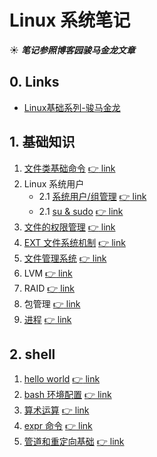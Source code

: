 # Linux 系统笔记
☀ ***笔记参照博客园骏马金龙文章***

## 0. Links
- [Linux基础系列-骏马金龙](http://www.cnblogs.com/f-ck-need-u/p/7048359.html)

## 1. 基础知识

1. [文件类基础命令](https://github.com/SublimeCT/note/tree/master/Linux/docs/basic/1.md) [:point_right: link](http://www.cnblogs.com/f-ck-need-u/p/6995195.html)
2. Linux 系统用户
    - 2.1 [系统用户/组管理](https://github.com/SublimeCT/note/tree/master/Linux/docs/basic/2.1.md) [:point_right: link](http://www.cnblogs.com/f-ck-need-u/p/7011460.html)
    - 2.1 [su & sudo](https://github.com/SublimeCT/note/tree/master/Linux/docs/basic/2.2.md) [:point_right: link](http://www.cnblogs.com/f-ck-need-u/p/7011669.html)
3. [文件的权限管理](https://github.com/SublimeCT/note/tree/master/Linux/docs/basic/3.md) [:point_right: link](http://www.cnblogs.com/f-ck-need-u/p/7011971.html)
4. [EXT 文件系统机制](https://github.com/SublimeCT/note/tree/master/Linux/docs/basic/4.md) [:point_right: link](http://www.cnblogs.com/f-ck-need-u/p/7016077.html)
5. [文件管理系统](https://github.com/SublimeCT/note/tree/master/Linux/docs/basic/5.md) [:point_right: link](http://www.cnblogs.com/f-ck-need-u/p/7048971.html)
6. LVM [:point_right: link](http://www.cnblogs.com/f-ck-need-u/p/7049233.html)
7. RAID [:point_right: link](http://www.cnblogs.com/f-ck-need-u/p/7049501.html)
8. 包管理 [:point_right: link](http://www.cnblogs.com/f-ck-need-u/p/7048359.html)
9. [进程](https://github.com/SublimeCT/note/tree/master/Linux/docs/basic/9.md) [:point_right: link](http://www.cnblogs.com/f-ck-need-u/p/7058920.html)


## 2. shell
1. [hello world](https://github.com/SublimeCT/note/tree/master/Linux/docs/shell/introduce.md) [:point_right: link](http://www.cnblogs.com/f-ck-need-u/p/5915048.html)
2. [bash 环境配置](https://github.com/SublimeCT/note/tree/master/Linux/docs/shell/bash_env.md) [:point_right: link](http://www.cnblogs.com/f-ck-need-u/p/7417651.html)
3. [算术运算](https://github.com/SublimeCT/note/tree/master/Linux/docs/shell/number.md) [:point_right: link](http://www.cnblogs.com/f-ck-need-u/p/7231870.html)
4. [expr 命令](https://github.com/SublimeCT/note/tree/master/Linux/docs/shell/expr.md) [:point_right: link](http://www.cnblogs.com/f-ck-need-u/p/7231832.html)
5. [管道和重定向基础](https://github.com/SublimeCT/note/tree/master/Linux/docs/shell/pipe.md) [:point_right: link](http://www.cnblogs.com/f-ck-need-u/p/7325378.html)



